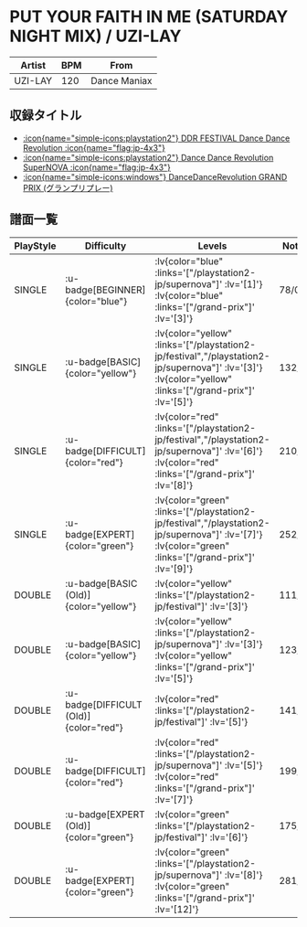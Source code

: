 # PUT YOUR FAITH IN ME (SATURDAY NIGHT MIX) / UZI-LAY

|Artist|BPM|From|
|------|---|----|
|UZI-LAY|120|Dance Maniax|

## 収録タイトル

- [ :icon{name="simple-icons:playstation2"} DDR FESTIVAL Dance Dance Revolution :icon{name="flag:jp-4x3"} ](/playstation2-jp/festival)
- [ :icon{name="simple-icons:playstation2"} Dance Dance Revolution SuperNOVA :icon{name="flag:jp-4x3"} ](/playstation2-jp/supernova)
- [ :icon{name="simple-icons:windows"} DanceDanceRevolution GRAND PRIX (グランプリプレー)](/grand-prix)

## 譜面一覧

|PlayStyle|Difficulty|Levels|Notes|Movie|
|---------|----------|------|-----|-----|
|SINGLE| :u-badge[BEGINNER]{color="blue"} | :lv{color="blue" :links='["/playstation2-jp/supernova"]' :lv='[1]'}  :lv{color="blue" :links='["/grand-prix"]' :lv='[3]'} |78/0||
|SINGLE| :u-badge[BASIC]{color="yellow"} | :lv{color="yellow" :links='["/playstation2-jp/festival","/playstation2-jp/supernova"]' :lv='[3]'}  :lv{color="yellow" :links='["/grand-prix"]' :lv='[5]'} |132/6||
|SINGLE| :u-badge[DIFFICULT]{color="red"} | :lv{color="red" :links='["/playstation2-jp/festival","/playstation2-jp/supernova"]' :lv='[6]'}  :lv{color="red" :links='["/grand-prix"]' :lv='[8]'} |210/11||
|SINGLE| :u-badge[EXPERT]{color="green"} | :lv{color="green" :links='["/playstation2-jp/festival","/playstation2-jp/supernova"]' :lv='[7]'}  :lv{color="green" :links='["/grand-prix"]' :lv='[9]'} |252/12||
|DOUBLE| :u-badge[BASIC (Old)]{color="yellow"} | :lv{color="yellow" :links='["/playstation2-jp/festival"]' :lv='[3]'} |111/13||
|DOUBLE| :u-badge[BASIC]{color="yellow"} | :lv{color="yellow" :links='["/playstation2-jp/supernova"]' :lv='[3]'}  :lv{color="yellow" :links='["/grand-prix"]' :lv='[5]'} |123/4||
|DOUBLE| :u-badge[DIFFICULT (Old)]{color="red"} | :lv{color="red" :links='["/playstation2-jp/festival"]' :lv='[5]'} |141/15||
|DOUBLE| :u-badge[DIFFICULT]{color="red"} | :lv{color="red" :links='["/playstation2-jp/supernova"]' :lv='[5]'}  :lv{color="red" :links='["/grand-prix"]' :lv='[7]'} |199/3||
|DOUBLE| :u-badge[EXPERT (Old)]{color="green"} | :lv{color="green" :links='["/playstation2-jp/festival"]' :lv='[6]'} |175/12||
|DOUBLE| :u-badge[EXPERT]{color="green"} | :lv{color="green" :links='["/playstation2-jp/supernova"]' :lv='[8]'}  :lv{color="green" :links='["/grand-prix"]' :lv='[12]'} |281/4||
